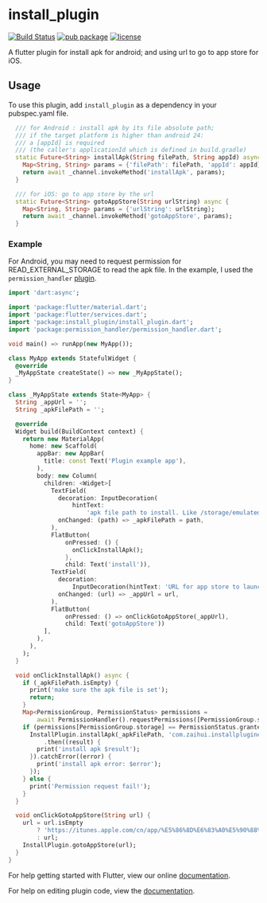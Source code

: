 # install_plugin

[![Build Status](https://travis-ci.org/hui-z/flutter_install_plugin.svg?branch=master)](https://travis-ci.org/hui-z/flutter_install_plugin#)
[![pub package](https://img.shields.io/pub/v/install_plugin.svg)](https://pub.dartlang.org/packages/install_plugin)
[![license](https://img.shields.io/github/license/mashape/apistatus.svg)](https://pub.dartlang.org/packages/install_plugin)


A flutter plugin for install apk for android; and using url to go to app store for iOS.

## Usage

To use this plugin, add `install_plugin` as a dependency in your pubspec.yaml file. 

```dart
  /// for Android : install apk by its file absolute path;
  /// if the target platform is higher than android 24:
  /// a [appId] is required
  /// (the caller's applicationId which is defined in build.gradle)
  static Future<String> installApk(String filePath, String appId) async {
    Map<String, String> params = {'filePath': filePath, 'appId': appId};
    return await _channel.invokeMethod('installApk', params);
  }

  /// for iOS: go to app store by the url
  static Future<String> gotoAppStore(String urlString) async {
    Map<String, String> params = {'urlString': urlString};
    return await _channel.invokeMethod('gotoAppStore', params);
  }
```

### Example

For Android, you may need to request permission for READ_EXTERNAL_STORAGE to read the apk file. In the example, I used the `permission_handler` [plugin](https://pub.dartlang.org/packages/permission_handler).

```dart
import 'dart:async';

import 'package:flutter/material.dart';
import 'package:flutter/services.dart';
import 'package:install_plugin/install_plugin.dart';
import 'package:permission_handler/permission_handler.dart';

void main() => runApp(new MyApp());

class MyApp extends StatefulWidget {
  @override
  _MyAppState createState() => new _MyAppState();
}

class _MyAppState extends State<MyApp> {
  String _appUrl = '';
  String _apkFilePath = '';

  @override
  Widget build(BuildContext context) {
    return new MaterialApp(
      home: new Scaffold(
        appBar: new AppBar(
          title: const Text('Plugin example app'),
        ),
        body: new Column(
          children: <Widget>[
            TextField(
              decoration: InputDecoration(
                  hintText:
                      'apk file path to install. Like /storage/emulated/0/demo/update.apk'),
              onChanged: (path) => _apkFilePath = path,
            ),
            FlatButton(
                onPressed: () {
                  onClickInstallApk();
                },
                child: Text('install')),
            TextField(
              decoration:
                  InputDecoration(hintText: 'URL for app store to launch'),
              onChanged: (url) => _appUrl = url,
            ),
            FlatButton(
                onPressed: () => onClickGotoAppStore(_appUrl),
                child: Text('gotoAppStore'))
          ],
        ),
      ),
    );
  }

  void onClickInstallApk() async {
    if (_apkFilePath.isEmpty) {
      print('make sure the apk file is set');
      return;
    }
    Map<PermissionGroup, PermissionStatus> permissions =
        await PermissionHandler().requestPermissions([PermissionGroup.storage]);
    if (permissions[PermissionGroup.storage] == PermissionStatus.granted) {
      InstallPlugin.installApk(_apkFilePath, 'com.zaihui.installpluginexample')
          .then((result) {
        print('install apk $result');
      }).catchError((error) {
        print('install apk error: $error');
      });
    } else {
      print('Permission request fail!');
    }
  }

  void onClickGotoAppStore(String url) {
    url = url.isEmpty
        ? 'https://itunes.apple.com/cn/app/%E5%86%8D%E6%83%A0%E5%90%88%E4%BC%99%E4%BA%BA/id1375433239?l=zh&ls=1&mt=8'
        : url;
    InstallPlugin.gotoAppStore(url);
  }
}

```

For help getting started with Flutter, view our online
[documentation](https://flutter.io/).

For help on editing plugin code, view the [documentation](https://flutter.io/developing-packages/#edit-plugin-package).
